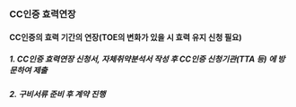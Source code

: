 ### CC인증 효력연장
#### CC인증의 효력 기간의 연장(TOE의 변화가 있을 시 효력 유지 신청 필요)
##### 1. CC인증 효력연장 신청서, 자체취약분석서 작성 후 CC인증 신청기관(TTA 등) 에 방문하여 제출
##### 2. 구비서류 준비 후 계약 진행

